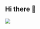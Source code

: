 ## Hi there 👋
<img src="https://capsule-render.vercel.app/api?type=wave&color=auto&height=150&section=header&text=Insu's%20github&fontSize=90" />
<!--
**nameisris/nameisris** is a ✨ _special_ ✨ repository because its `README.md` (this file) appears on your GitHub profile.

Here are some ideas to get you started:

- 🔭 I’m currently working on ...
- 🌱 I’m currently learning ...
- 👯 I’m looking to collaborate on ...
- 🤔 I’m looking for help with ...
- 💬 Ask me about ...
- 📫 How to reach me: ...
- 😄 Pronouns: ...
- ⚡ Fun fact: ...
-->
